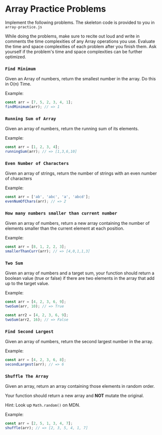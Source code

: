 # Array Practice Problems

Implement the following problems. The skeleton code is provided to you in
`array-practice.js`

While doing the problems, make sure to recite out loud and write in comments the
time complexities of any Array operations you use. Evaluate the time and space
complexities of each problem after you finish them. Ask yourself if the
problem's time and space complexities can be further optimized.

### `Find Minimum`

Given an Array of numbers, return the smallest number in the array. Do this in
O(n) Time.

Example:

```js
const arr = [7, 5, 2, 3, 4, 1];
findMinimum(arr); // => 1
```

### `Running Sum of Array`

Given an array of numbers, return the running sum of its elements.

Example:

```js
const arr = [1, 2, 3, 4];
runningSum(arr); // => [1,3,6,10]
```

### `Even Number of Characters`

Given an array of strings, return the number of strings with an even number of
characters

Example:

```js
const arr = ['ab', 'abc', 'a', 'abcd'];
evenNumOfChars(arr); // => 2
```

### `How many numbers smaller than current number`

Given an array of numbers, return a new array containing the number of elements
smaller than the current element at each position.

Example:

```js
const arr = [8, 1, 2, 2, 3];
smallerThanCurr(arr); // => [4,0,1,1,3]
```

### `Two Sum`

Given an array of numbers and a target sum, your function should return a
boolean value (true or false) if there are two elements in the array that add up
to the target value.

Example:

```js
const arr = [4, 2, 3, 6, 9];
twoSum(arr, 10); // => True

const arr2 = [4, 2, 3, 6, 9];
twoSum(arr2, 16); // => False
```

### `Find Second Largest`

Given an array of numbers, return the second largest number in the array.

Example:

```js
const arr = [4, 2, 3, 6, 8];
secondLargest(arr); // => 6
```

### `Shuffle The Array`

Given an array, return an array containing those elements in random order.

Your function should return a new array and **NOT** mutate the original.

Hint: Look up `Math.random()` on MDN.

Example:

```js
const arr = [2, 5, 1, 3, 4, 7];
shuffle(arr); // => [2, 3, 5, 4, 1, 7]
```
